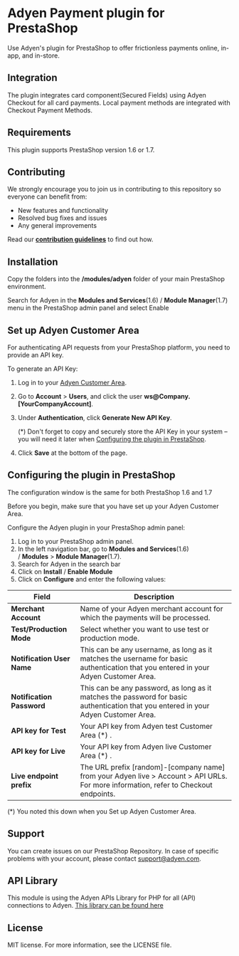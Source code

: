 # Adyen Payment plugin for PrestaShop
Use Adyen's plugin for PrestaShop to offer frictionless payments online, in-app, and in-store.

## Integration
The plugin integrates card component(Secured Fields) using Adyen Checkout for all card payments. Local payment methods are integrated with Checkout Payment Methods.

## Requirements
This plugin supports PrestaShop version 1.6 or 1.7.

## Contributing
We strongly encourage you to join us in contributing to this repository so everyone can benefit from:
* New features and functionality
* Resolved bug fixes and issues
* Any general improvements

Read our [**contribution guidelines**](CONTRIBUTING.md) to find out how.

## Installation
Copy the folders into the **/modules/adyen** folder of your main PrestaShop environment.

Search for Adyen in the **Modules and Services**(1.6) / **Module Manager**(1.7) menu in the PrestaShop admin panel and select Enable

## Set up Adyen Customer Area

For authenticating API requests from your PrestaShop platform, you need to provide an API key. 

To generate an API Key:

1.  Log in to your [Adyen Customer Area](https://ca-test.adyen.com).
2.  Go to **Account** > **Users**, and click the user **ws@Company.[YourCompanyAccount]**.
3.  Under **Authentication**, click **Generate New API Key**. 

    (\*) Don't forget to copy and securely store the API Key in your system – you will need it later when [Configuring the plugin in PrestaShop]().

4.  Click **Save** at the bottom of the page.

## Configuring the plugin in PrestaShop
The configuration window is the same for both PrestaShop 1.6 and 1.7

Before you begin, make sure that you have set up your Adyen Customer Area.

Configure the Adyen plugin in your PrestaShop admin panel: 

1.  Log in to your PrestaShop admin panel. 
2.  In the left navigation bar, go to **Modules and Services**(1.6) / **Modules** > **Module Manager**(1.7). 
3.  Search for Adyen in the search bar
4.  Click on **Install** / **Enable Module**
5.  Click on **Configure** and enter the following values:

|Field|Description|
|--- |--- |
|**Merchant Account**|Name of your Adyen merchant account for which the payments will be processed.|
|**Test/Production Mode**|Select whether you want to use test or production mode.|
|**Notification User Name**|This can be any username, as long as it matches the username for basic authentication that you entered in your Adyen Customer Area.|
|**Notification Password**|This can be any password, as long as it matches the password for basic authentication that you entered in your Adyen Customer Area.|
|**API key for Test**|Your API key from Adyen test Customer Area (*) .|
|**API key for Live**|Your API key from Adyen live Customer Area (*) .|
|**Live endpoint prefix**|The URL prefix [random]-[company name] from your Adyen live > Account > API URLs. For more information, refer to Checkout endpoints.|

(\*) You noted this down when you Set up Adyen Customer Area.

## Support
You can create issues on our PrestaShop Repository. In case of specific problems with your account, please contact  <a href="mailto:support@adyen.com">support@adyen.com</a>.

## API Library
This module is using the Adyen APIs Library for PHP for all (API) connections to Adyen.
<a href="https://github.com/Adyen/adyen-php-api-library" target="_blank">This library can be found here</a>

## License
MIT license. For more information, see the LICENSE file.
